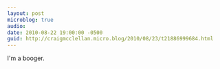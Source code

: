 ```yaml
---
layout: post
microblog: true
audio: 
date: 2010-08-22 19:00:00 -0500
guid: http://craigmcclellan.micro.blog/2010/08/23/t21886999684.html
---
```

I'm a booger.
